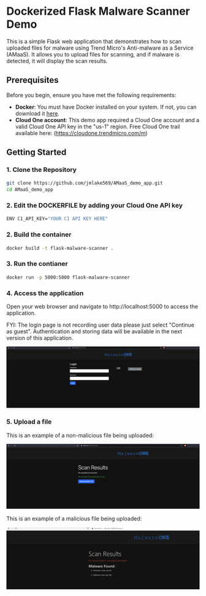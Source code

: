# Dockerized Flask Malware Scanner Demo

This is a simple Flask web application that demonstrates how to scan uploaded files for malware using Trend Micro's Anti-malware as a Service (AMaaS). It allows you to upload files for scanning, and if malware is detected, it will display the scan results.

## Prerequisites

Before you begin, ensure you have met the following requirements:

- **Docker**: You must have Docker installed on your system. If not, you can download it [here](https://docs.docker.com/get-docker/).
- **Cloud One account**: This demo app required a Cloud One account and a valid Cloud One API key in the "us-1" region. Free Cloud One trail available here: (https://cloudone.trendmicro.com/m)

## Getting Started

### 1. Clone the Repository

```bash
git clone https://github.com/jmlake569/AMaaS_demo_app.git
cd AMaaS_demo_app
```

### 2. Edit the DOCKERFILE by adding your Cloud One API key

```bash
ENV C1_API_KEY="YOUR C1 API KEY HERE"
```

### 2. Build the container

```bash
docker build -t flask-malware-scanner .
```

### 3. Run the contianer

```bash
docker run -p 5000:5000 flask-malware-scanner
```

### 4. Access the application

Open your web browser and navigate to http://localhost:5000 to access the application.

FYI: The login page is not recording user data please just select "Continue as guest". Authentication and storing data will be available in the next version of this application.

![Alt text](images/malewareoneUI.png)

### 5. Upload a file

This is an example of a non-malicious file being uploaded: 

![Alt text](images/non_malicious_file.png)

This is an example of a malicious file being uploaded: 

![Alt text](images/malicious_file.png)